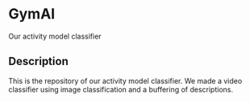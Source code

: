 # GymAI
Our activity model classifier

## Description
This is the repository of our activity model classifier. We made a video classifier using image classification and a buffering of descriptions. 
